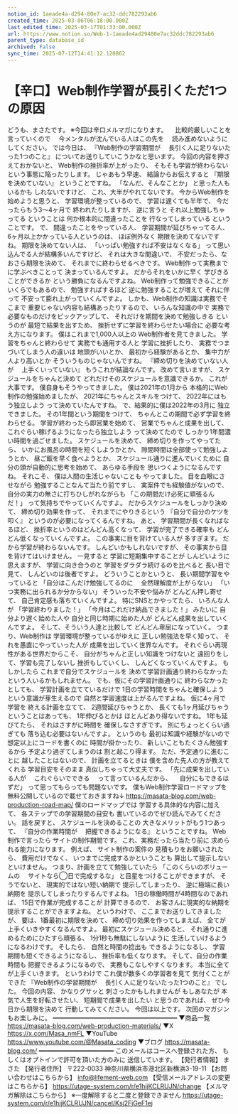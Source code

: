 ```yaml
---
notion_id: 1aeade4a-d294-80e7-ac32-ddc782293ab6
created_time: 2025-03-06T06:18:00.000Z
last_edited_time: 2025-03-17T01:33:00.000Z
url: https://www.notion.so/Web-1-1aeade4ad29480e7ac32ddc782293ab6
parent_type: database_id
archived: False
sync_time: 2025-07-12T14:41:12.120862
---
```


# 【辛口】Web制作学習が長引くただ1つの原因

どうも、まさたです。
※今回は辛口メルマガになります。
　比較的厳しいことを言っていくので
　今メンタルが沈んでいる人はこの先を
　読み進めないようにしてください。
では今日は、
『Web制作の学習期間が
　長引く人に足りないたった1つのこと』
についてお送りしていこうかなと思います。
今回の内容を押さえておかないと、
Web制作の挫折率が上がったり、
そもそも学習が終わらない
という事態に陥ったりします。
じゃあもう早速、
結論からお伝えすると
『期限を決めていない』
ということですね。
「なんだ、そんなことか」
と思った人もいるかも
しれないですけど、
これ、大半がやれてないです。
今からWeb制作を始めようと思うと、
学習環境が整っているので、
学習は遅くても半年で、
今だったらもう3〜4ヶ月で
終われたりしますが、
逆に言うと
それ以上勉強しちゃってる
ということは
何か根本的に間違ったことを
行なってしまっている
ということです。
で、
間違ったことをやっている人、
学習期間が延びちゃってる人、
6ヶ月以上かかっている人というのは、
ほぼ例外なく
期限を決めてないですね。
期限を決めてない人は、
「いっぱい勉強すれば不安はなくなる」
って思い込んでる人が結構多いんですけど、
それは大きな間違いで、
不安だったら、なおさら期限を決めて、
それまでに終わらせるべきです。
Web制作って実務までに学ぶべきことって
決まっているんですよ。
だからそれをいかに早く
学びきることができるか
という勝負になるんですよね。
Web制作って勉強できることが
いくらでもあるので、
勉強すればするほど
逆に勉強することが増えて
それに伴って
不安って膨れ上がっていくんですよ。
しかも、Web制作の知識は実務でそこまで
重要じゃない内容も結構あったりするので、
いろんな知識の中で
実務で必要なものだけをピックアップして、
それだけを期間を決めて勉強しきる
というのが
最短で結果を出すため、
挫折せずに学習を終わらせたい場合に
必要な考え方になります。
僕はこれまで1,000人以上の
Web制作者を見てきました。
学習をちゃんと終わらせて
実務でも通用する人と
学習に挫折したり、
実務でつまづいてしまう人の違いは
地頭がいいとか、
最初から経験があるとか、
集中力が人より高いとか
そういうものじゃないんですね。
『締め切りを決めていない人が
　上手くいっていない』
もうこれが結論なんです。
改めて言いますが、
スケジュールをちゃんと決めて
どれだけそのスケジュールを意識できるか。
これが大事です。
僕自身もそうやってきました。
僕は2021年の1月から
本格的にWeb制作の勉強始めましたが、
2021年にちゃんとスキルをつけて、
2022年にはもう独立しよう
って決めていたんですね。
で、結果的に僕は2022年の3月に
独立できました。
その1年間という期間をつけて、
ちゃんとこの期間で必ず学習を終わらせる。
学習が終わったら即営業を始めて、
営業でちゃんと成果を出して、
これぐらい稼げるようになったら独立しよう
って決めてたので
しっかり1年間濃い時間を過ごせました。
スケジュールを決めて、
締め切りを作ってやってたら、
いかにお風呂の時間を短くしようかとか、
隙間時間は全部使って勉強しようとか、
昼ご飯を早く食べようとか、
スケジュール通りに進んでいくために
自分の頭が自動的に思考を始めて、
あらゆる手段を
思いつくようになるんですね。
それこそ、
僕は人間の生活じゃないことも
やってました。
目を血眼にさせながら
勉強することなんて当たり前ですし、
実案件でも経験値がないので、
自分の実力の無さに打ちひしがれながらも
「この期間だけ必死に頑張るんだ！」
って気持ちでやっていくんですよ。
だからスケジュールをしっかり決めて、
締め切り効果を作って、
それまでにやりきるという
『自分で自分のケツを叩く』
というのが必要になってくるんですね。
あと、
学習期間が長くなればなるほど、
挫折率というのはどんどん高くなって、
学習が完了できる確率も
どんどん低くなっていくんですよ。
この事実に目を背けている人が
多すぎます。
だから学習が終わらないんです。
しんどいかもしれないですが、
その事実から目を背けてはいけません。
一見すると
学習に短期集中することが
しんどいように思えますが、
学習に向き合うのと
学習をダラダラ続けるのを比べると
長い目で見て、
しんどいのは後者ですよ。
どういうことかというと、
長い期間学習をやっていると
「自分はこんだけ勉強してるのに
　全然理解度が上がらない」
「いつ実務に出られるか分からない」
そういった不安や悩みが
どんどん押し寄せて、
自己肯定感も落ちていくんですよ。
特にSNSとかやってたら、
いろんな人が
「学習終わりました！」
「今月はこれだけ納品できました！」
みたいに
自分より遅く始めた人や
自分と同じ時期に始めた人が
どんどん成果を出していくんですよ。
そして、そういう人達と比較して
どんどん卑屈になっていく。
つまり、Web制作は
学習環境が整っているがゆえに
正しい勉強法を早く知って、
それを愚直にやっていった人が
成果を出していく世界なんです。
それぐらい再現性がある世界だからこそ、
自分がちゃんと正しい知識をつけないと
遠回りをして、学習も完了しないし
挫折もしていくし、
しんどくなっていくんですよ。
もしかしたら
これまで自分でスケジュールを
決めて学習計画通り終わらなかった
という人いるかもしれません。
でも、仮にその学習計画通りに
終わらなかったとしても、
学習計画を立てているだけで
1日の学習時間をちゃんと確保しよう
という意識が芽生えるので
自然と学習速度は上がるんですよね。
仮に4ヶ月で学習を
終える計画を立てて、
2週間延びちゃうとか、
長くても1ヶ月延びちゃう
ということはあっても、
1年伸びるとかは
ほとんどあり得ないですね。
1年も延びてたら、
それはさすがに時間を
確保しなさすぎです。
別にちょっとくらい過ぎても
落ち込む必要はないんですよ。
というのも
最初は知識や経験がないので
想定以上にコードを書くのに
時間が掛かったり、
新しいこともたくさん勉強するから
予定より過ぎてしまうのは
割と起こり得ます。
ただ、予定通りに進むことに
越したことはないので、
計画を立てるときは
僕を含めた先人の方が教えてくれる
学習目安をそのまま
真似しちゃって大丈夫です。
「先に成果を出している人が
　これぐらいでできる
　って言っているんだから、
　自分にもできるはずだ」
って思ってもらっても問題ないです。
僕もWeb制作学習ロードマップを
無料公開しているので載せておきますね↓
https://masata-blog.com/web-production-road-map/
僕のロードマップでは
学習する具体的な内容に加えて、
各ステップでの学習期間の目安も
書いているのでぜひ読んでみてください。
話を戻すと、
スケジュールを決めることの
大きなメリットがもう1つあって、
『自分の作業時間が
　把握できるようになる』
ということですね。
Web制作で言ったら
サイトの制作期間です。
これ、実務だったら当たり前に
求められる能力になります。
例えば、
サイト制作の案件の
見積もりをお願いされたら、
費用だけでなく、
いつまでに完成するかということも
算出して提示しないといけません。
つまり、計画を立てて勉強していたら
「このくらいのボリュームの
　サイトなら◯日で完成するな」
と目星をつけることができますが、
そうでないと、
現実的ではない短い納期で
提示してしまったり、
逆に極端に長い納期を
提示してしまったりするんですよね。
1日の稼働時間が4時間なのであれば、
15日で作業が完成することが
計算できるので、
お客さんに現実的な納期を
提示することができますよね。
というわけで、
ここまでお送りしてきましたが、
要は、1番最初に期限を決めて、
締め切り効果を作ってしまえば、
全てが上手くいきやすくなるんですよ。
最初にスケジュール決めると、
それ通りに進めるためにひたすら頑張る、
1分1秒も無駄にしないように
生活していけるようになるわけです。
そしたら、
自然と時間の捻出も
できるようになるし、
学習期間も短くできるようになるし、
挫折率も低くなります。
そして、自分の作業時間も
把握できるようになるので、
実務もこなしやすくなります。
本当に全てが上手くいきます。
というわけで
これ僕が数多くの学習者を見て
気付くことができた
『Web制作の学習期間が
　長引く人に足りないたった1つのこと』
でした。
今回の内容、
かなりグサッと
刺さったかもしれませんが
もしあなたが
本気で人生を好転させたい、
短期間で成果を出したい
と思うのであれば、
ぜひ今日から期限を決めて
行動してみてください。
今回は以上です。
次回のマガジンもお楽しみに。
━━━━━━━━━━━━━━━━━━━━
▼商品一覧
https://masata-blog.com/web-production-materials/
▼X
https://x.com/Masa_nmFL
▼YouTube
https://www.youtube.com/@Masata_coding
▼ブログ
https://masata-blog.com/
━━━━━━━━━━━━━━━━━━━━
このメールはコースへ登録された方、
もしくはオプトインで許可を頂いた方のみに
送信しています。
【発行者情報】
まさた
【発行者住所】
〒222-0033
神奈川県横浜市港北区新横浜3-19-11
【お問い合わせはこちらから】
info@lifement-web.com
【受信メールアドレスの変更はこちらから】
https://utage-system.com/r/e1hijKCLRUJN/change
【メルマガ解除はこちらから】
※一度解除すると二度と登録できません
https://utage-system.com/r/e1hijKCLRUJN/cancel/Ksj2FjGeF1ej